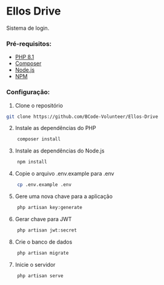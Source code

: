# Ellos Drive

Sistema de login.

### Pré-requisitos:

- [PHP 8.1](https://www.php.net/)
- [Composer](https://getcomposer.org/)
- [Node.js](https://nodejs.org/en/)
- [NPM](https://www.npmjs.com/)

### Configuração:

1. Clone o repositório

```bash
git clone https://github.com/BCode-Volunteer/Ellos-Drive
```

2. Instale as dependências do PHP

```bash
    composer install
```

3. Instale as dependências do Node.js

```bash
    npm install
```

4. Copie o arquivo .env.example para .env

```bash
    cp .env.example .env
```

5. Gere uma nova chave para a aplicação

```bash
    php artisan key:generate
```

6. Gerar chave para JWT

```bash
    php artisan jwt:secret
```

8. Crie o banco de dados

```bash
    php artisan migrate
```

7. Inicie o servidor

```bash
    php artisan serve
```
